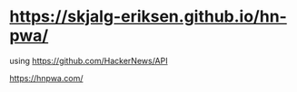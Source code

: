 # https://skjalg-eriksen.github.io/hn-pwa/

using https://github.com/HackerNews/API


https://hnpwa.com/
